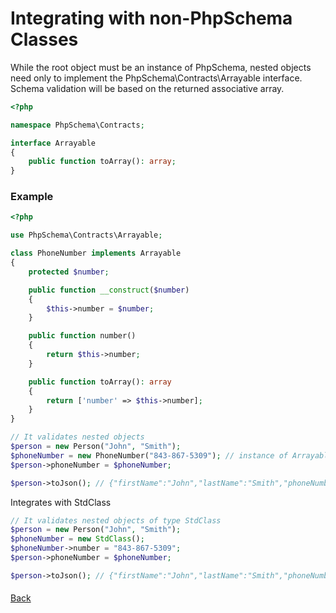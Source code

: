 # Integrating with non-PhpSchema Classes

While the root object must be an instance of PhpSchema, nested objects need only to implement the PhpSchema\Contracts\Arrayable interface.  Schema validation will be based on the returned associative array.

```php
<?php

namespace PhpSchema\Contracts;

interface Arrayable
{
    public function toArray(): array;
}
```

### Example
```php
<?php

use PhpSchema\Contracts\Arrayable;

class PhoneNumber implements Arrayable
{
    protected $number;

    public function __construct($number)
    {
        $this->number = $number;
    }

    public function number()
    {
        return $this->number;
    }

    public function toArray(): array
    {
        return ['number' => $this->number];
    }
}

// It validates nested objects
$person = new Person("John", "Smith");
$phoneNumber = new PhoneNumber("843-867-5309"); // instance of Arrayable
$person->phoneNumber = $phoneNumber;

$person->toJson(); // {"firstName":"John","lastName":"Smith","phoneNumber":{"number":"843-867-5309"}}
```

Integrates with StdClass
```php
// It validates nested objects of type StdClass
$person = new Person("John", "Smith");
$phoneNumber = new StdClass();
$phoneNumber->number = "843-867-5309";
$person->phoneNumber = $phoneNumber;

$person->toJson(); // {"firstName":"John","lastName":"Smith","phoneNumber":{"number":"843-867-5309"}}

```

####
[Back](./../readme.md)